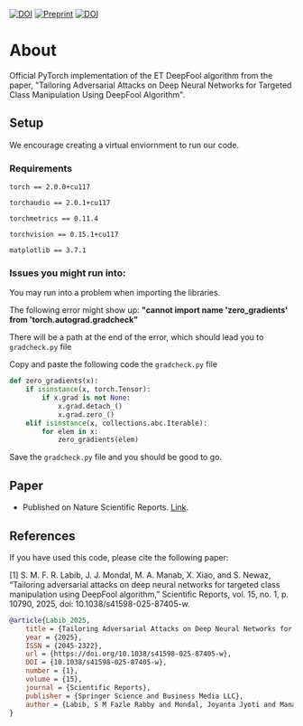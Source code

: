 [![DOI](https://img.shields.io/badge/DOI-10.1038%2Fs41598--025--87405--w-blue)](https://doi.org/10.1038/s41598-025-87405-w) [![Preprint](https://img.shields.io/badge/arXiv-2310.13019-b31b1b)](https://arxiv.org/abs/2310.13019) [![DOI](https://img.shields.io/badge/DOI-10.1109%2FTCC.2022.3162790-blue)](https://doi.org/10.1109/TCC.2022.3162790)

# About

Official PyTorch implementation of the ET DeepFool algorithm from the paper, "Tailoring Adversarial Attacks on Deep Neural Networks for Targeted Class Manipulation Using DeepFool Algorithm".

## Setup

We encourage creating a virtual enviornment to run our code.

### Requirements

```
torch == 2.0.0+cu117  

torchaudio == 2.0.1+cu117  

torchmetrics == 0.11.4  

torchvision == 0.15.1+cu117  

matplotlib == 3.7.1
```

### Issues you might run into:

You may run into a problem when importing the libraries.

The following error might show up: **"cannot import name 'zero_gradients' from 'torch.autograd.gradcheck"**

There will be a path at the end of the error, which should lead you to `gradcheck.py` file

Copy and paste the following code the `gradcheck.py` file

``` python
def zero_gradients(x):
    if isinstance(x, torch.Tensor):
        if x.grad is not None:
            x.grad.detach_()
            x.grad.zero_()
    elif isinstance(x, collections.abc.Iterable):
        for elem in x:
            zero_gradients(elem)
```

Save the `gradcheck.py` file and you should be good to go.

## Paper

* Published on Nature Scientific Reports. [Link](https://www.nature.com/articles/s41598-025-87405-w).

## References

If you have used this code, please cite the following paper:

[1] S. M. F. R. Labib, J. J. Mondal, M. A. Manab, X. Xiao, and S. Newaz, “Tailoring adversarial attacks on deep neural networks for targeted class manipulation using DeepFool algorithm,” Scientific Reports, vol. 15, no. 1, p. 10790, 2025, doi: 10.1038/s41598-025-87405-w.

```bibtex
@article{Labib_2025,
    title = {Tailoring Adversarial Attacks on Deep Neural Networks for Targeted Class Manipulation Using DeepFool Algorithm},
    year = {2025},
    ISSN = {2045-2322},
    url = {https://doi.org/10.1038/s41598-025-87405-w},
    DOI = {10.1038/s41598-025-87405-w},
    number = {1},
    volume = {15},
    journal = {Scientific Reports},
    publisher = {Springer Science and Business Media LLC},
    author = {Labib, S M Fazle Rabby and Mondal, Joyanta Jyoti and Manab, Meem Arafat and Xiao, Xi and Newaz, Sarfaraz},
}
```
